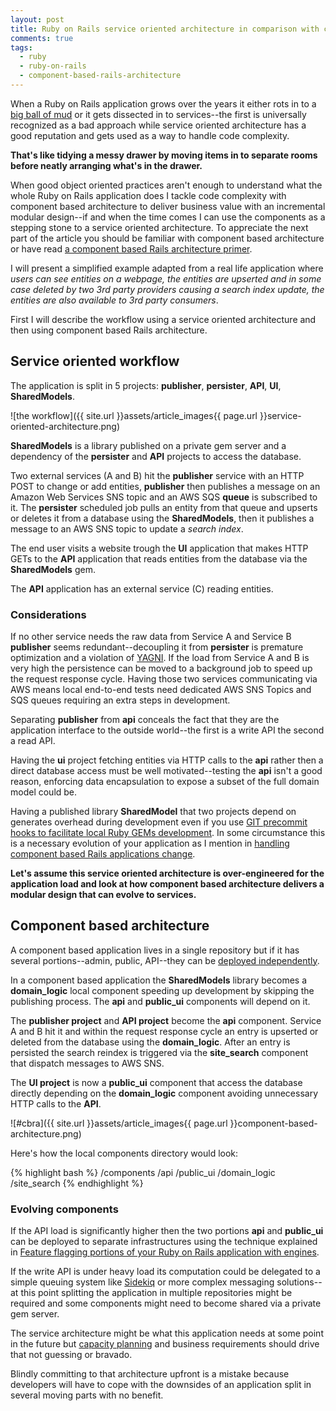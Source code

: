 ```yaml
---
layout: post
title: Ruby on Rails service oriented architecture in comparison with component based Rails architecture
comments: true
tags:
  - ruby
  - ruby-on-rails
  - component-based-rails-architecture
---
```


When a Ruby on Rails application grows over the years it either rots in to a [big ball of mud](http://en.wikipedia.org/wiki/Big_ball_of_mud) or it gets dissected in to services--the first is universally recognized as a bad approach while service oriented architecture has a good reputation and gets used as a way to handle code complexity.

**That's like tidying a messy drawer by moving items in to separate rooms before neatly arranging what's in the drawer.**

When good object oriented practices aren't enough to understand what the whole Ruby on Rails application does I tackle code complexity with component based architecture to deliver business value with an incremental modular design--if and when the time comes I can use the components as a stepping stone to a service oriented architecture. To appreciate the next part of the article you should be familiar with component based architecture or have read [a component based Rails architecture primer](http://teotti.com/component-based-rails-architecture-primer/).

I will present a simplified example adapted from a real life application where *users can see entities on a webpage, the entities are upserted and in some case deleted by two 3rd party providers causing a search index update, the entities are also available to 3rd party consumers*.

First I will describe the workflow using a service oriented architecture and then using component based Rails architecture.

## Service oriented workflow

The application is split in 5 projects: **publisher**, **persister**, **API**, **UI**, **SharedModels**.

![the workflow]({{ site.url }}assets/article_images{{ page.url }}service-oriented-architecture.png)

**SharedModels** is a library published on a private gem server and a dependency of the **persister** and **API** projects to access the database.

Two external services (A and B) hit the **publisher** service with an HTTP POST to change or add entities, **publisher** then publishes a message on an Amazon Web Services SNS topic and an AWS SQS **queue** is subscribed to it. The **persister** scheduled job pulls an entity from that queue and upserts or deletes it from a database using the **SharedModels**, then it publishes a message to an AWS SNS topic to update a *search index*.

The end user visits a website trough the **UI** application that makes HTTP GETs to the **API** application that reads entities from the database via the **SharedModels** gem.

The **API** application has an external service (C) reading entities.

### Considerations

If no other service needs the raw data from Service A and Service B **publisher** seems redundant--decoupling it from **persister** is premature optimization and a violation of [YAGNI](http://en.wikipedia.org/wiki/You_aren%27t_gonna_need_it). If the load from Service A and B is very high the persistence can be moved to a background job to speed up the request response cycle. Having those two services communicating via AWS means local end-to-end tests need dedicated AWS SNS Topics and SQS queues requiring an extra steps in development.

Separating **publisher** from **api** conceals the fact that they are the application interface to the outside world--the first is a write API the second a read API.

Having the **ui** project fetching entities via HTTP calls to the **api** rather then a direct database access must be well motivated--testing the **api** isn't a good reason, enforcing data encapsulation to expose a subset of the full domain model could be.

Having a published library **SharedModel** that two projects depend on generates overhead during development even if you use [GIT precommit hooks to facilitate local Ruby GEMs development](http://teotti.com/git-precommit-hooks-helping-local-ruby-gems-development/). In some circumstance this is a necessary evolution of your application as I mention in [handling component based Rails applications change](http://teotti.com/component-based-rails-architecture-primer/#handling-application-change).

**Let's assume this service oriented architecture is over-engineered for the application load and look at how component based architecture delivers a modular design that can evolve to services.**

## Component based architecture

A component based application lives in a single repository but if it has several portions--admin, public, API--they can be [deployed independently](http://teotti.com/feature-flagging-portions-of-your-ruby-on-rails-application-with-engines).

In a component based application the **SharedModels** library becomes a **domain_logic** local component speeding up development by skipping the publishing process. The **api** and **public_ui** components will depend on it.

The **publisher project** and **API project** become the **api** component. Service A and B hit it and within the request response cycle an entry is upserted or deleted from the database using the **domain_logic**. After an entry is persisted the search reindex is triggered via the **site_search** component that dispatch messages to AWS SNS.


The **UI project** is now a **public_ui** component that access the database directly depending on the **domain_logic** component avoiding unnecessary HTTP calls to the **API**.

![#cbra]({{ site.url }}assets/article_images{{ page.url }}component-based-architecture.png)

Here's how the local components directory would look:

{% highlight bash %}
/components
  /api
  /public_ui
  /domain_logic
  /site_search
{% endhighlight %}


### Evolving components

If the API load is significantly higher then the two portions **api** and **public_ui** can be deployed to separate infrastructures using the technique explained in [Feature flagging portions of your Ruby on Rails application with engines](http://teotti.com/feature-flagging-portions-of-your-ruby-on-rails-application-with-engines/).

If the write API is under heavy load its computation could be delegated to a simple queuing system like [Sidekiq](http://sidekiq.org/) or more complex messaging solutions--at this point splitting the application in multiple repositories might be required and some components might need to become shared via a private gem server.

The service architecture might be what this application needs at some point in the future but [capacity planning](http://teotti.com/a-successful-ruby-on-rails-performance-analysis-guideline/) and business requirements should drive that not guessing or bravado.

Blindly committing to that architecture upfront is a mistake because developers will have to cope with the downsides of an application split in several moving parts with no benefit.
